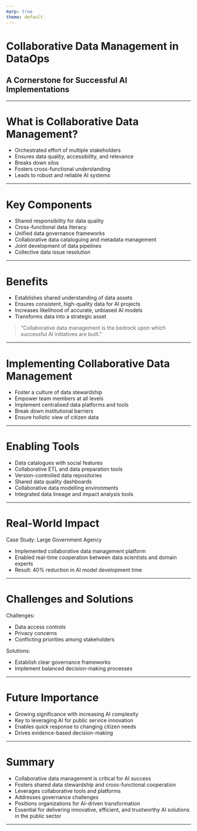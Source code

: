 ```yaml
---
marp: true
theme: default
---
```


# Collaborative Data Management in DataOps
## A Cornerstone for Successful AI Implementations

---

# What is Collaborative Data Management?

- Orchestrated effort of multiple stakeholders
- Ensures data quality, accessibility, and relevance
- Breaks down silos
- Fosters cross-functional understanding
- Leads to robust and reliable AI systems

---

# Key Components

- Shared responsibility for data quality
- Cross-functional data literacy
- Unified data governance frameworks
- Collaborative data cataloguing and metadata management
- Joint development of data pipelines
- Collective data issue resolution

---

# Benefits

- Establishes shared understanding of data assets
- Ensures consistent, high-quality data for AI projects
- Increases likelihood of accurate, unbiased AI models
- Transforms data into a strategic asset

> "Collaborative data management is the bedrock upon which successful AI initiatives are built."

---

# Implementing Collaborative Data Management

- Foster a culture of data stewardship
- Empower team members at all levels
- Implement centralised data platforms and tools
- Break down institutional barriers
- Ensure holistic view of citizen data

---

# Enabling Tools

- Data catalogues with social features
- Collaborative ETL and data preparation tools
- Version-controlled data repositories
- Shared data quality dashboards
- Collaborative data modelling environments
- Integrated data lineage and impact analysis tools

---

# Real-World Impact

Case Study: Large Government Agency
- Implemented collaborative data management platform
- Enabled real-time cooperation between data scientists and domain experts
- Result: 40% reduction in AI model development time

---

# Challenges and Solutions

Challenges:
- Data access controls
- Privacy concerns
- Conflicting priorities among stakeholders

Solutions:
- Establish clear governance frameworks
- Implement balanced decision-making processes

---

# Future Importance

- Growing significance with increasing AI complexity
- Key to leveraging AI for public service innovation
- Enables quick response to changing citizen needs
- Drives evidence-based decision-making

---

# Summary

- Collaborative data management is critical for AI success
- Fosters shared data stewardship and cross-functional cooperation
- Leverages collaborative tools and platforms
- Addresses governance challenges
- Positions organizations for AI-driven transformation
- Essential for delivering innovative, efficient, and trustworthy AI solutions in the public sector

---